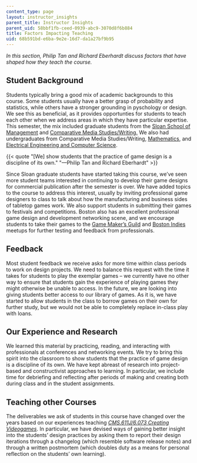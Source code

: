 ```yaml
---
content_type: page
layout: instructor_insights
parent_title: Instructor Insights
parent_uid: 58bbf1fb-ceed-0939-abc9-3070d8f6b884
title: Factors Impacting Teaching
uid: 68b591bd-e6ba-9e2e-16d7-da1a27bf9b95
---
```


_In this section, Philip Tan and Richard Eberhardt discuss factors that have shaped how they teach the course._ 

Student Background
------------------

Students typically bring a good mix of academic backgrounds to this course. Some students usually have a better grasp of probability and statistics, while others have a stronger grounding in pyschology or design. We see this as beneficial, as it provides opportunties for students to teach each other when we address areas in which they have particular expertise. This semester, the mix included graduate students from the [Sloan School of Management](http://mitsloan.mit.edu) and [Comparative Media Studies/Writing.](http://cmsw.mit.edu) We also had undergraduates from Comparative Media Studies/Writing, [Mathematics](http://math.mit.edu/index.php), and [Electrical Engineering and Computer Science](http://www.eecs.mit.edu). 

{{< quote "[We] show students that the practice of game design is a discipline of its own." "—Philip Tan and Richard Eberhardt" >}}

Since Sloan graduate students have started taking this course, we’ve seen more student teams interested in continuing to develop their game designs for commercial publication after the semester is over. We have added topics to the course to address this interest, usually by inviting professional game designers to class to talk about how the manufacturing and business sides of tabletop games work. We also support students in submitting their games to festivals and competitions. Boston also has an excellent professional game design and development networking scene, and we encourage students to take their games to the [Game Maker’s Guild](http://www.meetup.com/Game-Makers-Guild/) and [Boston Indies](https://www.meetup.com/bostongamedev/) meetups for further testing and feedback from professionals.

Feedback
--------

Most student feedback we receive asks for more time within class periods to work on design projects. We need to balance this request with the time it takes for students to play the exemplar games – we currently have no other way to ensure that students gain the experience of playing games they might otherwise be unable to access. In the future, we are looking into giving students better access to our library of games. As it is, we have started to allow students in the class to borrow games on their own for further study, but we would not be able to completely replace in-class play with loans.

Our Experience and Research
---------------------------

We learned this material by practicing, reading, and interacting with professionals at conferences and networking events. We try to bring this spirit into the classroom to show students that the practice of game design is a discipline of its own. We have kept abreast of research into project-based and constructivist approaches to learning. In particular, we include time for debriefing and reflecting after periods of making and creating both during class and in the student assignments.

Teaching other Courses
----------------------

The deliverables we ask of students in this course have changed over the years based on our experiences teaching [_CMS.611J/6.073 Creating Videogames_](/courses/cms-611j-creating-video-games-fall-2014/). In particular, we have devised ways of gaining better insight into the students’ design practices by asking them to report their design iterations through a changelog (which resemble software release notes) and through a written postmortem (which doubles duty as a means for personal reflection on the students’ own learning).